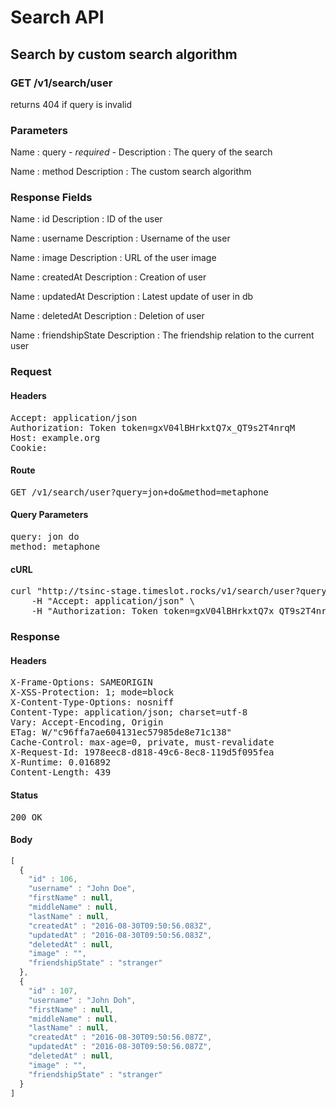 # Search API

## Search by custom search algorithm

### GET /v1/search/user

returns 404 if query is invalid



### Parameters

Name : query *- required -*
Description : The query of the search

Name : method
Description : The custom search algorithm


### Response Fields

Name : id
Description : ID of the user

Name : username
Description : Username of the user

Name : image
Description : URL of the user image

Name : createdAt
Description : Creation of user

Name : updatedAt
Description : Latest update of user in db

Name : deletedAt
Description : Deletion of user

Name : friendshipState
Description : The friendship relation to the current user

### Request

#### Headers

<pre>Accept: application/json
Authorization: Token token=gxV04lBHrkxtQ7x_QT9s2T4nrqM
Host: example.org
Cookie: </pre>

#### Route

<pre>GET /v1/search/user?query=jon+do&amp;method=metaphone</pre>

#### Query Parameters

<pre>query: jon do
method: metaphone</pre>

#### cURL

<pre class="request">curl &quot;http://tsinc-stage.timeslot.rocks/v1/search/user?query=jon+do&amp;method=metaphone&quot; -X GET \
	-H &quot;Accept: application/json&quot; \
	-H &quot;Authorization: Token token=gxV04lBHrkxtQ7x_QT9s2T4nrqM&quot;</pre>

### Response

#### Headers

<pre>X-Frame-Options: SAMEORIGIN
X-XSS-Protection: 1; mode=block
X-Content-Type-Options: nosniff
Content-Type: application/json; charset=utf-8
Vary: Accept-Encoding, Origin
ETag: W/&quot;c96ffa7ae604131ec57985de8e71c138&quot;
Cache-Control: max-age=0, private, must-revalidate
X-Request-Id: 1978eec8-d818-49c6-8ec8-119d5f095fea
X-Runtime: 0.016892
Content-Length: 439</pre>

#### Status

<pre>200 OK</pre>

#### Body

```javascript
[
  {
    "id" : 106,
    "username" : "John Doe",
    "firstName" : null,
    "middleName" : null,
    "lastName" : null,
    "createdAt" : "2016-08-30T09:50:56.083Z",
    "updatedAt" : "2016-08-30T09:50:56.083Z",
    "deletedAt" : null,
    "image" : "",
    "friendshipState" : "stranger"
  },
  {
    "id" : 107,
    "username" : "John Doh",
    "firstName" : null,
    "middleName" : null,
    "lastName" : null,
    "createdAt" : "2016-08-30T09:50:56.087Z",
    "updatedAt" : "2016-08-30T09:50:56.087Z",
    "deletedAt" : null,
    "image" : "",
    "friendshipState" : "stranger"
  }
]
```
